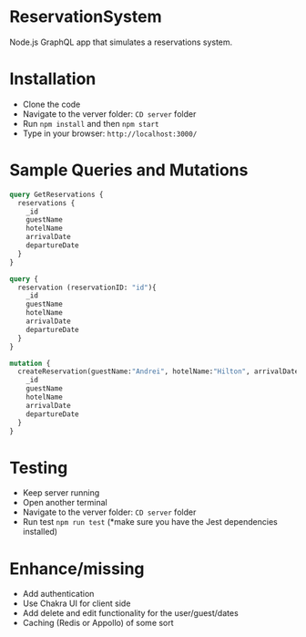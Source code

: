 # ReservationSystem
Node.js GraphQL app that simulates a reservations system.


# Installation
- Clone the code
- Navigate to the verver folder: `CD server` folder
- Run `npm install` and then `npm start`
- Type in your browser: `http://localhost:3000/`

# Sample Queries and Mutations

```graphql
query GetReservations {
  reservations {
    _id
    guestName
    hotelName
    arrivalDate
    departureDate
  }
}

query {
  reservation (reservationID: "id"){
    _id
    guestName
    hotelName
    arrivalDate
    departureDate
  }
}

mutation {
  createReservation(guestName:"Andrei", hotelName:"Hilton", arrivalDate:"2017-11-25T23:55:35.116Z", departureDate:"2018-11-25T23:55:35.116Z") {
    _id
    guestName
    hotelName
    arrivalDate
    departureDate
  }
}
```
# Testing

 - Keep server running
 - Open another terminal
 - Navigate to the verver folder: `CD server` folder
 - Run test `npm run test` (*make sure you have the Jest dependencies installed)

 # Enhance/missing

* Add authentication
* Use Chakra UI for client side
* Add delete and edit functionality for the user/guest/dates
* Caching (Redis or Appollo) of some sort
